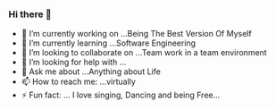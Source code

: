 ### Hi there 👋

- 🔭 I’m currently working on ...Being The Best Version Of Myself
- 🌱 I’m currently learning ...Software Engineering 
- 👯 I’m looking to collaborate on ...Team work in a team environment 
- 🤔 I’m looking for help with ...
- 💬 Ask me about ...Anything about Life 
- 📫 How to reach me: ...virtually  
- ⚡ Fun fact: ... I love singing, Dancing and being Free...




